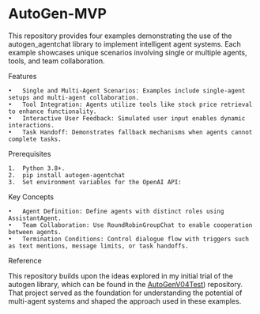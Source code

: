 # AutoGen-MVP

This repository provides four examples demonstrating the use of the autogen_agentchat library to implement intelligent agent systems. Each example showcases unique scenarios involving single or multiple agents, tools, and team collaboration.

Features

	•	Single and Multi-Agent Scenarios: Examples include single-agent setups and multi-agent collaboration.
	•	Tool Integration: Agents utilize tools like stock price retrieval to enhance functionality.
	•	Interactive User Feedback: Simulated user input enables dynamic interactions.
	•	Task Handoff: Demonstrates fallback mechanisms when agents cannot complete tasks.

Prerequisites

	1.	Python 3.8+.
	2.	pip install autogen-agentchat
	3.	Set environment variables for the OpenAI API:

Key Concepts

	•	Agent Definition: Define agents with distinct roles using AssistantAgent.
	•	Team Collaboration: Use RoundRobinGroupChat to enable cooperation between agents.
	•	Termination Conditions: Control dialogue flow with triggers such as text mentions, message limits, or task handoffs.

Reference

This repository builds upon the ideas explored in my initial trial of the autogen library, which can be found in the [AutoGenV04Test](https://github.com/NanGePlus/AutoGenV04Test/tree/main)) repository. 
That project served as the foundation for understanding the potential of multi-agent systems and shaped the approach used in these examples.
